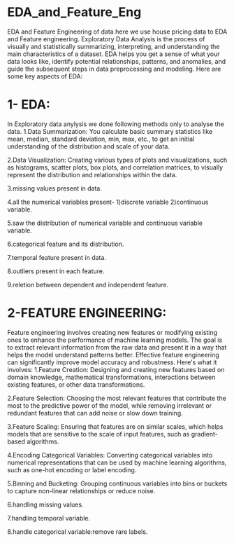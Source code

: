 # EDA_and_Feature_Eng
EDA and Feature Engineering of data.here we use house pricing data to EDA and Feature engineering.
Exploratory Data Analysis is the process of visually and statistically summarizing, interpreting, and understanding the main characteristics of a dataset. EDA helps you get a sense of what your data looks like, identify potential relationships, patterns, and anomalies, and guide the subsequent steps in data preprocessing and modeling. Here are some key aspects of EDA:
# 1- EDA:
In Exploratory data anylysis we done following methods only to analyse the data.
 1.Data Summarization: You calculate basic summary statistics like mean, median, standard deviation, min, max, etc., to get an initial understanding of the distribution and scale of your data.
  
 2.Data Visualization: Creating various types of plots and visualizations, such as histograms, scatter plots, box plots, and 
   correlation matrices, to visually represent the distribution and relationships within the data.
   
 3.missing values present in data.
 
 4.all the numerical variables present- 1)discrete variable  2)continuous variable.
 
 5.saw the distribution of numerical variable and continuous variable variable.
 
 6.categorical feature and its distribution.
 
 7.temporal feature present in data.
 
 8.outliers present in each feature.
 
 9.reletion between dependent and independent feature.

 # 2-FEATURE ENGINEERING:
Feature engineering involves creating new features or modifying existing ones to enhance the performance of machine learning models. The goal is to extract relevant information from the raw data and present it in a way that helps the model understand patterns better. Effective feature engineering can significantly improve model accuracy and robustness. Here's what it involves:
1.Feature Creation: Designing and creating new features based on domain knowledge, mathematical transformations, 
 interactions between existing features, or other data transformations.

2.Feature Selection: Choosing the most relevant features that contribute the most to the predictive power of the model, 
 while removing irrelevant or redundant features that can add noise or slow down training.

3.Feature Scaling: Ensuring that features are on similar scales, which helps models that are sensitive to the scale of input 
 features, such as gradient-based algorithms.

4.Encoding Categorical Variables: Converting categorical variables into numerical representations that can be used by 
 machine learning algorithms, such as one-hot encoding or label encoding.

5.Binning and Bucketing: Grouping continuous variables into bins or buckets to capture non-linear relationships or reduce 
 noise.
 
6.handling missing values.

7.handling temporal variable.

8.handle categorical variable:remove rare labels.

